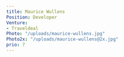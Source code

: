 ```yaml
---
title: Maurice Wullens
Position: Developer
Venture:
- Traveldeal
Photo: "/uploads/maurice-wullens.jpg"
Photo2x: "/uploads/maurice-wullens@2x.jpg"
prio: 7
---
```


